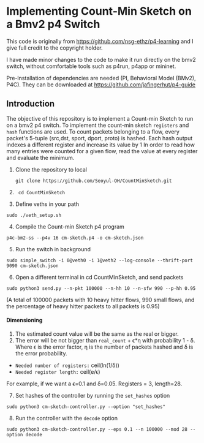 # Implementing Count-Min Sketch on a Bmv2 p4 Switch  

This code is originally from https://github.com/nsg-ethz/p4-learning and I give full credit to the copyright holder. 

I have made minor changes to the code to make it run directly on the bmv2 switch, without comfortable tools such as p4run, p4app or mininet. 

Pre-Installation of dependencies are needed (PI, Behavioral Model (BMv2), P4C). 
They can be downloaded at https://github.com/jafingerhut/p4-guide


## Introduction

The objective of this repository is to implement a Count-min Sketch to run on a bmv2 p4 switch. 
To implement the count-min sketch `registers` and `hash` functions are used.
To count packets belonging to a flow, every packet's 5-tuple (src,dst, sport, dport, proto) is hashed. Each hash output indexes a different register and increase its value by 1
In order to read how many entries were counted for a given flow, read the value at every register and evaluate the minimum.

1.  Clone the repository to local 

    ```
    git clone https://github.com/Seoyul-OH/CountMinSketch.git
    ```

2. ```
    cd CountMinSketch
   ```

3. Define veths in your path 

```
sudo ./veth_setup.sh 
```

4. Compile the Count-min Sketch p4 program 

```
p4c-bm2-ss --p4v 16 cm-sketch.p4 -o cm-sketch.json
```

5. Run the switch in background 
```
sudo simple_switch -i 0@veth0 -i 1@veth2 --log-console --thrift-port 9090 cm-sketch.json
```

6. Open a different terminal in cd CountMinSketch, and send packets 
```
sudo python3 send.py --n-pkt 100000 --n-hh 10 --n-sfw 990 --p-hh 0.95
```

(A total of 100000 packets with 10 heavy hitter flows, 990 small flows, and the percentage of heavy hitter packets to all packets is 0.95)


#### Dimensioning

   1. The estimated count value will be the same as the real or bigger.
   2. The error will be not bigger than `real_count` + ϵ*η with probability 1 - δ.  Where ϵ is the error factor, η is the number of packets hashed and δ is the error probability.

 * `Needed number of registers:` ceil(ln(1/δ))
 * `Needed register length:` ceil(e/ϵ)

For example, if we want a ϵ=0.1 and δ=0.05. Registers = 3, length=28.


7. Set hashes of the controller by running the `set_hashes` option 
```
sudo python3 cm-sketch-controller.py --option "set_hashes"
```

8. Run the controller with the `decode` option
```
sudo python3 cm-sketch-controller.py --eps 0.1 --n 100000 --mod 28 --option decode
